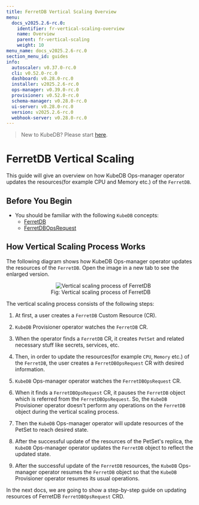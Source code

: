 ```yaml
---
title: FerretDB Vertical Scaling Overview
menu:
  docs_v2025.2.6-rc.0:
    identifier: fr-vertical-scaling-overview
    name: Overview
    parent: fr-vertical-scaling
    weight: 10
menu_name: docs_v2025.2.6-rc.0
section_menu_id: guides
info:
  autoscaler: v0.37.0-rc.0
  cli: v0.52.0-rc.0
  dashboard: v0.28.0-rc.0
  installer: v2025.2.6-rc.0
  ops-manager: v0.39.0-rc.0
  provisioner: v0.52.0-rc.0
  schema-manager: v0.28.0-rc.0
  ui-server: v0.28.0-rc.0
  version: v2025.2.6-rc.0
  webhook-server: v0.28.0-rc.0
---
```


> New to KubeDB? Please start [here](/docs/v2025.2.6-rc.0/README).

# FerretDB Vertical Scaling

This guide will give an overview on how KubeDB Ops-manager operator updates the resources(for example CPU and Memory etc.) of the `FerretDB`.

## Before You Begin

- You should be familiar with the following `KubeDB` concepts:
    - [FerretDB](/docs/v2025.2.6-rc.0/guides/ferretdb/concepts/ferretdb)
    - [FerretDBOpsRequest](/docs/v2025.2.6-rc.0/guides/ferretdb/concepts/opsrequest)

## How Vertical Scaling Process Works

The following diagram shows how KubeDB Ops-manager operator updates the resources of the `FerretDB`. Open the image in a new tab to see the enlarged version.

<figure align="center">
  <img alt="Vertical scaling process of FerretDB" src="/docs/v2025.2.6-rc.0/images/ferretdb/fr-vertical-scaling.svg">
<figcaption align="center">Fig: Vertical scaling process of FerretDB</figcaption>
</figure>

The vertical scaling process consists of the following steps:

1. At first, a user creates a `FerretDB` Custom Resource (CR).

2. `KubeDB` Provisioner  operator watches the `FerretDB` CR.

3. When the operator finds a `FerretDB` CR, it creates `PetSet` and related necessary stuff like secrets, services, etc.

4. Then, in order to update the resources(for example `CPU`, `Memory` etc.) of the `FerretDB`, the user creates a `FerretDBOpsRequest` CR with desired information.

5. `KubeDB` Ops-manager operator watches the `FerretDBOpsRequest` CR.

6. When it finds a `FerretDBOpsRequest` CR, it pauses the `FerretDB` object which is referred from the `FerretDBOpsRequest`. So, the `KubeDB` Provisioner  operator doesn't perform any operations on the `FerretDB` object during the vertical scaling process.

7. Then the `KubeDB` Ops-manager operator will update resources of the PetSet to reach desired state.

8. After the successful update of the resources of the PetSet's replica, the `KubeDB` Ops-manager operator updates the `FerretDB` object to reflect the updated state.

9. After the successful update  of the `FerretDB` resources, the `KubeDB` Ops-manager operator resumes the `FerretDB` object so that the `KubeDB` Provisioner  operator resumes its usual operations.

In the next docs, we are going to show a step-by-step guide on updating resources of FerretDB `FerretDBOpsRequest` CRD.